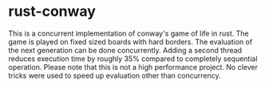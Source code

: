 rust-conway
===========

This is a concurrent implementation of conway's game of life in rust. The game is played on fixed sized boards with hard borders. The evaluation of the next generation can be done concurrently. Adding a second thread reduces execution time by roughly 35% compared to completely sequential operation. Please note that this is not a high performance project. No clever tricks were used to speed up evaluation other than concurrency.
